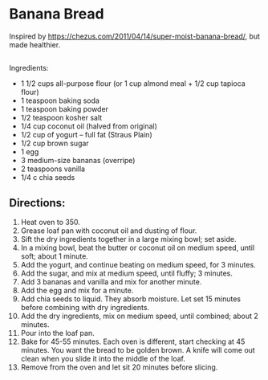 # Banana Bread
Inspired by https://chezus.com/2011/04/14/super-moist-banana-bread/, but made healthier.

## 
Ingredients:

- 1 1/2 cups all-purpose flour (or 1 cup almond meal + 1/2 cup tapioca flour)
- 1 teaspoon baking soda
- 1 teaspoon baking powder
- 1/2 teaspoon kosher salt
- 1/4 cup coconut oil (halved from original)
- 1/2 cup of yogurt – full fat (Straus Plain)
- 1/2 cup brown sugar
- 1 egg
- 3 medium-size bananas (overripe)
- 2 teaspoons vanilla
- 1/4 c chia seeds

## Directions:

1. Heat oven to 350.
2. Grease loaf pan with coconut oil and dusting of flour.
3. Sift the dry ingredients together in a large mixing bowl;  set aside.
4. In a mixing bowl, beat the butter or coconut oil on medium speed, until soft;  about 1 minute.
5. Add the yogurt, and continue beating on medium speed, for 3 minutes.
6. Add the sugar, and mix at medium speed, until fluffy;  3 minutes.
7. Add 3 bananas and vanilla and mix for another minute.
8. Add the egg and mix for a minute.
9. Add chia seeds to liquid. They absorb moisture. Let set 15 minutes before combining with dry ingredients.
10. Add the dry ingredients, mix on medium speed, until combined;  about 2 minutes.
11. Pour into the loaf pan.
12. Bake for 45-55 minutes.  Each oven is different, start checking at 45 minutes.  You want the bread to be golden brown.  A knife will come out clean when you slide it into the middle of the loaf.
13. Remove from the oven and let sit 20 minutes before slicing.
